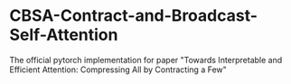 # CBSA-Contract-and-Broadcast-Self-Attention
The official pytorch implementation for paper "Towards Interpretable and Efficient Attention: Compressing All by Contracting a Few"
